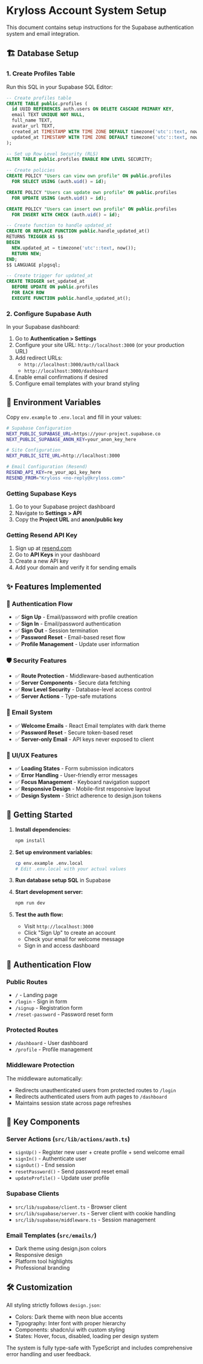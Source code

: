 # Kryloss Account System Setup

This document contains setup instructions for the Supabase authentication system and email integration.

## 🏗️ Database Setup

### 1. Create Profiles Table

Run this SQL in your Supabase SQL Editor:

```sql
-- Create profiles table
CREATE TABLE public.profiles (
  id UUID REFERENCES auth.users ON DELETE CASCADE PRIMARY KEY,
  email TEXT UNIQUE NOT NULL,
  full_name TEXT,
  avatar_url TEXT,
  created_at TIMESTAMP WITH TIME ZONE DEFAULT timezone('utc'::text, now()) NOT NULL,
  updated_at TIMESTAMP WITH TIME ZONE DEFAULT timezone('utc'::text, now()) NOT NULL
);

-- Set up Row Level Security (RLS)
ALTER TABLE public.profiles ENABLE ROW LEVEL SECURITY;

-- Create policies
CREATE POLICY "Users can view own profile" ON public.profiles
  FOR SELECT USING (auth.uid() = id);

CREATE POLICY "Users can update own profile" ON public.profiles
  FOR UPDATE USING (auth.uid() = id);

CREATE POLICY "Users can insert own profile" ON public.profiles
  FOR INSERT WITH CHECK (auth.uid() = id);

-- Create function to handle updated_at
CREATE OR REPLACE FUNCTION public.handle_updated_at()
RETURNS TRIGGER AS $$
BEGIN
  NEW.updated_at = timezone('utc'::text, now());
  RETURN NEW;
END;
$$ LANGUAGE plpgsql;

-- Create trigger for updated_at
CREATE TRIGGER set_updated_at
  BEFORE UPDATE ON public.profiles
  FOR EACH ROW
  EXECUTE FUNCTION public.handle_updated_at();
```

### 2. Configure Supabase Auth

In your Supabase dashboard:

1. Go to **Authentication > Settings**
2. Configure your site URL: `http://localhost:3000` (or your production URL)
3. Add redirect URLs:
   - `http://localhost:3000/auth/callback`
   - `http://localhost:3000/dashboard`
4. Enable email confirmations if desired
5. Configure email templates with your brand styling

## 🔐 Environment Variables

Copy `env.example` to `.env.local` and fill in your values:

```bash
# Supabase Configuration
NEXT_PUBLIC_SUPABASE_URL=https://your-project.supabase.co
NEXT_PUBLIC_SUPABASE_ANON_KEY=your_anon_key_here

# Site Configuration  
NEXT_PUBLIC_SITE_URL=http://localhost:3000

# Email Configuration (Resend)
RESEND_API_KEY=re_your_api_key_here
RESEND_FROM="Kryloss <no-reply@kryloss.com>"
```

### Getting Supabase Keys

1. Go to your Supabase project dashboard
2. Navigate to **Settings > API**
3. Copy the **Project URL** and **anon/public key**

### Getting Resend API Key

1. Sign up at [resend.com](https://resend.com)
2. Go to **API Keys** in your dashboard
3. Create a new API key
4. Add your domain and verify it for sending emails

## ✨ Features Implemented

### 🔐 Authentication Flow
- ✅ **Sign Up** - Email/password with profile creation
- ✅ **Sign In** - Email/password authentication  
- ✅ **Sign Out** - Session termination
- ✅ **Password Reset** - Email-based reset flow
- ✅ **Profile Management** - Update user information

### 🛡️ Security Features
- ✅ **Route Protection** - Middleware-based authentication
- ✅ **Server Components** - Secure data fetching
- ✅ **Row Level Security** - Database-level access control
- ✅ **Server Actions** - Type-safe mutations

### 📧 Email System
- ✅ **Welcome Emails** - React Email templates with dark theme
- ✅ **Password Reset** - Secure token-based reset
- ✅ **Server-only Email** - API keys never exposed to client

### 🎨 UI/UX Features
- ✅ **Loading States** - Form submission indicators
- ✅ **Error Handling** - User-friendly error messages
- ✅ **Focus Management** - Keyboard navigation support
- ✅ **Responsive Design** - Mobile-first responsive layout
- ✅ **Design System** - Strict adherence to design.json tokens

## 🚀 Getting Started

1. **Install dependencies:**
   ```bash
   npm install
   ```

2. **Set up environment variables:**
   ```bash
   cp env.example .env.local
   # Edit .env.local with your actual values
   ```

3. **Run database setup SQL** in Supabase

4. **Start development server:**
   ```bash
   npm run dev
   ```

5. **Test the auth flow:**
   - Visit `http://localhost:3000`
   - Click "Sign Up" to create an account
   - Check your email for welcome message
   - Sign in and access dashboard

## 🔄 Authentication Flow

### Public Routes
- `/` - Landing page
- `/login` - Sign in form
- `/signup` - Registration form  
- `/reset-password` - Password reset form

### Protected Routes
- `/dashboard` - User dashboard
- `/profile` - Profile management

### Middleware Protection
The middleware automatically:
- Redirects unauthenticated users from protected routes to `/login`
- Redirects authenticated users from auth pages to `/dashboard`
- Maintains session state across page refreshes

## 🎯 Key Components

### Server Actions (`src/lib/actions/auth.ts`)
- `signUp()` - Register new user + create profile + send welcome email
- `signIn()` - Authenticate user
- `signOut()` - End session
- `resetPassword()` - Send password reset email
- `updateProfile()` - Update user profile

### Supabase Clients
- `src/lib/supabase/client.ts` - Browser client
- `src/lib/supabase/server.ts` - Server client with cookie handling
- `src/lib/supabase/middleware.ts` - Session management

### Email Templates (`src/emails/`)
- Dark theme using design.json colors
- Responsive design
- Platform tool highlights
- Professional branding

## 🛠️ Customization

All styling strictly follows `design.json`:
- Colors: Dark theme with neon blue accents
- Typography: Inter font with proper hierarchy
- Components: shadcn/ui with custom styling
- States: Hover, focus, disabled, loading per design system

The system is fully type-safe with TypeScript and includes comprehensive error handling and user feedback.
